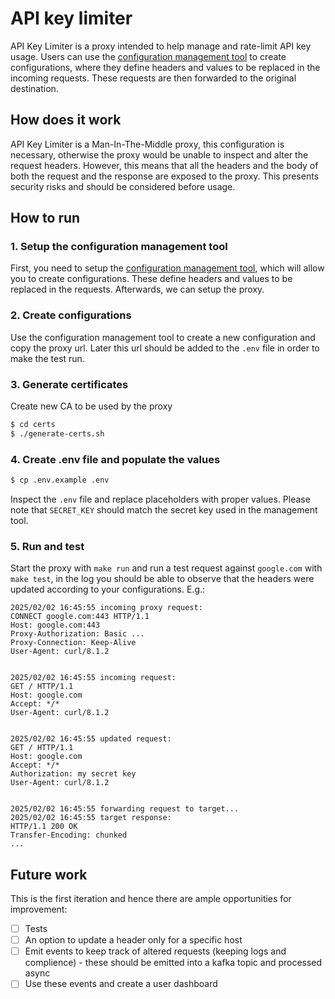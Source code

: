# API key limiter
API Key Limiter is a proxy intended to help manage and rate-limit API key usage. Users can use the [configuration management tool](https://github.com/IgorPidik/api-key-limiter-conf) to create configurations, where they define headers and values to be replaced in the incoming requests.
These requests are then forwarded to the original destination.

## How does it work
API Key Limiter is a Man-In-The-Middle proxy, this configuration is necessary, otherwise the proxy would be unable to inspect and alter the request headers.
However, this means that all the headers and the body of both the request and the response are exposed to the proxy. This presents security risks and should be considered before usage.

## How to run
### 1. Setup the configuration management tool
First, you need to setup the [configuration management tool](https://github.com/IgorPidik/api-key-limiter-conf), which will allow you to create configurations. These define headers and values to be replaced in the requests. Afterwards, we can setup the proxy.

### 2. Create configurations
Use the configuration management tool to create a new configuration and copy the proxy url. Later this url should be added to the `.env` file in order to make the test run.

### 3. Generate certificates
Create new CA to be used by the proxy
```bash
$ cd certs
$ ./generate-certs.sh
```

### 4. Create .env file and populate the values
```bash
$ cp .env.example .env
```
Inspect the `.env` file and replace placeholders with proper values. Please note that `SECRET_KEY` should match the secret key used in the management tool.

### 5. Run and test
Start the proxy with `make run` and run a test request against `google.com` with `make test`, in the log you should be able to observe that the headers were updated according to your configurations.
E.g.:
```
2025/02/02 16:45:55 incoming proxy request:
CONNECT google.com:443 HTTP/1.1
Host: google.com:443
Proxy-Authorization: Basic ...
Proxy-Connection: Keep-Alive
User-Agent: curl/8.1.2


2025/02/02 16:45:55 incoming request:
GET / HTTP/1.1
Host: google.com
Accept: */*
User-Agent: curl/8.1.2


2025/02/02 16:45:55 updated request:
GET / HTTP/1.1
Host: google.com
Accept: */*
Authorization: my secret key
User-Agent: curl/8.1.2


2025/02/02 16:45:55 forwarding request to target...
2025/02/02 16:45:55 target response:
HTTP/1.1 200 OK
Transfer-Encoding: chunked
...
```

## Future work
This is the first iteration and hence there are ample opportunities for improvement:
- [ ] Tests
- [ ] An option to update a header only for a specific host
- [ ] Emit events to keep track of altered requests (keeping logs and complience) - these should be emitted into a kafka topic and processed async
- [ ] Use these events and create a user dashboard
